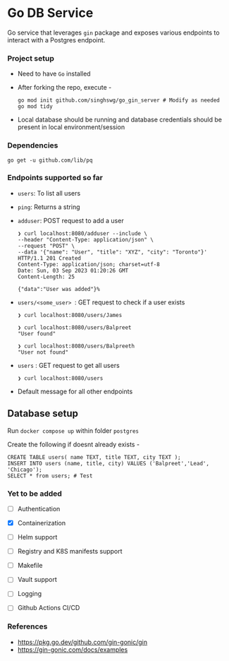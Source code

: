 # Go DB Service 

Go service that leverages `gin` package and exposes various endpoints to interact with a Postgres endpoint.


### Project setup

- Need to have `Go` installed

- After forking the repo, execute - 
    ```
    go mod init github.com/singhswg/go_gin_server # Modify as needed
    go mod tidy
    ```

- Local database should be running and database credentials should be present in local environment/session

### Dependencies

`go get -u github.com/lib/pq`

### Endpoints supported so far 

- `users`: To list all users

- `ping`: Returns a string

- `adduser`: POST request to add a user
    ```
    ❯ curl localhost:8080/adduser --include \
    --header "Content-Type: application/json" \
    --request "POST" \
    --data '{"name": "User", "title": "XYZ", "city": "Toronto"}'
    HTTP/1.1 201 Created
    Content-Type: application/json; charset=utf-8
    Date: Sun, 03 Sep 2023 01:20:26 GMT
    Content-Length: 25

    {"data":"User was added"}%   
    ```

- `users/<some_user> `: GET request to check if a user exists
    ```
    ❯ curl localhost:8080/users/James

    ❯ curl localhost:8080/users/Balpreet
    "User found"
    
    ❯ curl localhost:8080/users/Balpreeth
    "User not found"
    ```

- `users` : GET request to get all users
    ```
    ❯ curl localhost:8080/users
    ```

- Default message for all other endpoints

## Database setup
Run `docker compose up` within folder `postgres`

Create the following if doesnt already exists - 

```
CREATE TABLE users( name TEXT, title TEXT, city TEXT );
INSERT INTO users (name, title, city) VALUES ('Balpreet','Lead', 'Chicago');
SELECT * from users; # Test
```

### Yet to be added

- [ ] Authentication

- [x] Containerization 

- [ ] Helm support

- [ ] Registry and K8S manifests support

- [ ] Makefile

- [ ] Vault support

- [ ] Logging

- [ ] Github Actions CI/CD

### References

- https://pkg.go.dev/github.com/gin-gonic/gin 
- https://gin-gonic.com/docs/examples 